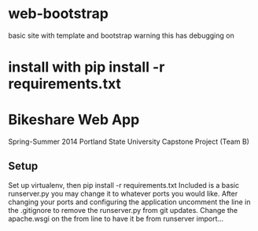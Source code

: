 web-bootstrap
=============

basic site with template and bootstrap
warning this has debugging on

install with pip install -r requirements.txt
=======
Bikeshare Web App
=====================

Spring-Summer 2014 Portland State University Capstone Project (Team B)

Setup
-----

Set up virtualenv, then pip install -r requirements.txt
Included is a basic runserver.py you may change it to whatever ports you would like. After changing your ports and configuring the application uncomment the line in the .gitignore to remove the runserver.py from git updates.
Change the apache.wsgi on the from line to have it be from runserver import...
